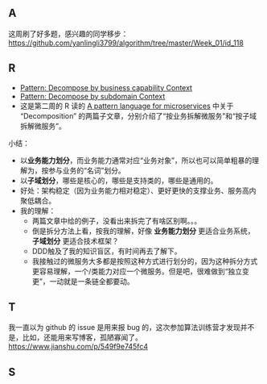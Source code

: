 

## A

这周刷了好多题，感兴趣的同学移步：https://github.com/yanlingli3799/algorithm/tree/master/Week_01/id_118


## R

- [Pattern: Decompose by business capability
Context](https://microservices.io/patterns/decomposition/decompose-by-business-capability.html)
- [Pattern: Decompose by subdomain
Context](https://microservices.io/patterns/decomposition/decompose-by-subdomain.html)
- 这是第二周的 R 读的 [A pattern language for microservices](https://microservices.io/patterns/index.html) 中关于 “Decomposition” 的两篇子文章，分别介绍了“按业务拆解微服务”和“按子域拆解微服务”。

小结：
- 以**业务能力划分**，而业务能力通常对应“业务对象”，所以也可以简单粗暴的理解为，按参与业务的“名词”划分。
- 以**子域划分**，哪些是核心的，哪些是支持类的，哪些是通用的。
- 好处：架构稳定（因为业务能力相对稳定）、更好更快的支撑业务、服务高内聚低耦合。
- 我的理解：
  - 两篇文章中给的例子，没看出来拆完了有啥区别啊。。。
  - 倒是拆分方法上看，按我的理解，好像 **业务能力划分** 更适合业务系统， **子域划分** 更适合技术框架？
  - DDD触及了我的知识盲区，有时间再去了解下。
  - 我接触过的微服务大多都是按照这种方式进行划分的，因为这种拆分方式更容易理解，一个/类能力对应一个微服务。但是吧，很难做到“独立变更”，一动就是一条链全都要动。

## T
我一直以为 github 的 issue 是用来报 bug 的，这次参加算法训练营才发现并不是，比如，还能用来写博客，孤陋寡闻了。
https://www.jianshu.com/p/549f9e745fc4

## S



